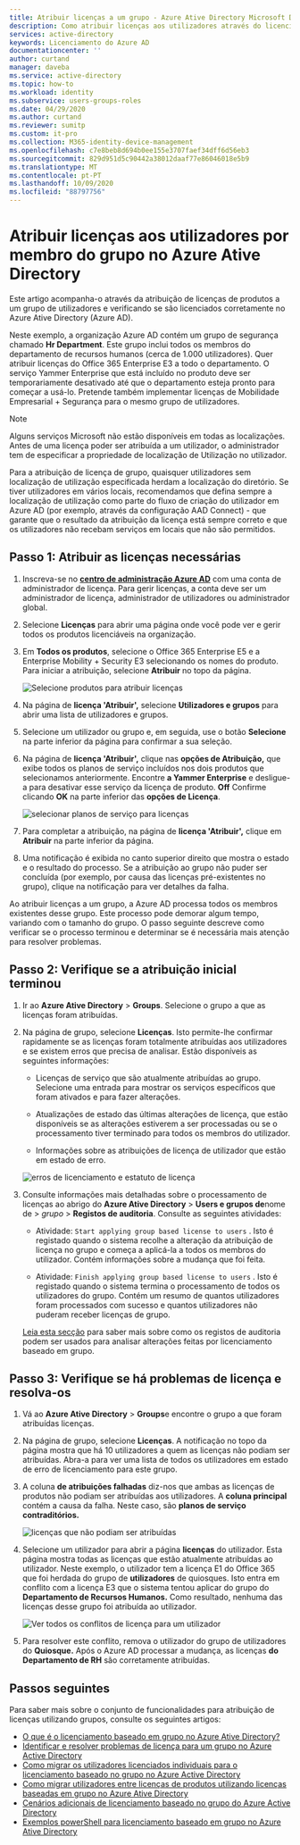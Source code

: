 ```yaml
---
title: Atribuir licenças a um grupo - Azure Ative Directory Microsoft Docs
description: Como atribuir licenças aos utilizadores através do licenciamento do grupo Azure Ative Directory
services: active-directory
keywords: Licenciamento do Azure AD
documentationcenter: ''
author: curtand
manager: daveba
ms.service: active-directory
ms.topic: how-to
ms.workload: identity
ms.subservice: users-groups-roles
ms.date: 04/29/2020
ms.author: curtand
ms.reviewer: sumitp
ms.custom: it-pro
ms.collection: M365-identity-device-management
ms.openlocfilehash: c7e8beb8d694b0ee155e3707faef34dff6d56eb3
ms.sourcegitcommit: 829d951d5c90442a38012daaf77e86046018e5b9
ms.translationtype: MT
ms.contentlocale: pt-PT
ms.lasthandoff: 10/09/2020
ms.locfileid: "88797756"
---
```

# <a name="assign-licenses-to-users-by-group-membership-in-azure-active-directory"></a>Atribuir licenças aos utilizadores por membro do grupo no Azure Ative Directory

Este artigo acompanha-o através da atribuição de licenças de produtos a um grupo de utilizadores e verificando se são licenciados corretamente no Azure Ative Directory (Azure AD).

Neste exemplo, a organização Azure AD contém um grupo de segurança chamado **Hr Department**. Este grupo inclui todos os membros do departamento de recursos humanos (cerca de 1.000 utilizadores). Quer atribuir licenças do Office 365 Enterprise E3 a todo o departamento. O serviço Yammer Enterprise que está incluído no produto deve ser temporariamente desativado até que o departamento esteja pronto para começar a usá-lo. Pretende também implementar licenças de Mobilidade Empresarial + Segurança para o mesmo grupo de utilizadores.

> [!NOTE]
> Alguns serviços Microsoft não estão disponíveis em todas as localizações. Antes de uma licença poder ser atribuída a um utilizador, o administrador tem de especificar a propriedade de localização de Utilização no utilizador.
>
> Para a atribuição de licença de grupo, quaisquer utilizadores sem localização de utilização especificada herdam a localização do diretório. Se tiver utilizadores em vários locais, recomendamos que defina sempre a localização de utilização como parte do fluxo de criação do utilizador em Azure AD (por exemplo, através da configuração AAD Connect) - que garante que o resultado da atribuição da licença está sempre correto e que os utilizadores não recebam serviços em locais que não são permitidos.

## <a name="step-1-assign-the-required-licenses"></a>Passo 1: Atribuir as licenças necessárias

1. Inscreva-se no [**centro de administração Azure AD**](https://aad.portal.azure.com) com uma conta de administrador de licença. Para gerir licenças, a conta deve ser um administrador de licença, administrador de utilizadores ou administrador global.

1. Selecione **Licenças** para abrir uma página onde você pode ver e gerir todos os produtos licenciáveis na organização.

1. Em **Todos os produtos**, selecione o Office 365 Enterprise E5 e a Enterprise Mobility + Security E3 selecionando os nomes do produto. Para iniciar a atribuição, selecione **Atribuir** no topo da página.

   ![Selecione produtos para atribuir licenças](./media/licensing-groups-assign/licenses-all-products-assign.png)
  
1. Na página de **licença 'Atribuir',** selecione **Utilizadores e grupos** para abrir uma lista de utilizadores e grupos.

1. Selecione um utilizador ou grupo e, em seguida, use o botão **Selecione** na parte inferior da página para confirmar a sua seleção.

1. Na página de **licença 'Atribuir',** clique nas **opções de Atribuição,** que exibe todos os planos de serviço incluídos nos dois produtos que selecionamos anteriormente. Encontre **a Yammer Enterprise** e desligue-a para desativar esse serviço da licença de produto. **Off** Confirme clicando **OK** na parte inferior das **opções de Licença**.

   ![selecionar planos de serviço para licenças](./media/licensing-groups-assign/assignment-options.png)
  
1. Para completar a atribuição, na página de **licença 'Atribuir',** clique em **Atribuir** na parte inferior da página.

1. Uma notificação é exibida no canto superior direito que mostra o estado e o resultado do processo. Se a atribuição ao grupo não puder ser concluída (por exemplo, por causa das licenças pré-existentes no grupo), clique na notificação para ver detalhes da falha.

Ao atribuir licenças a um grupo, a Azure AD processa todos os membros existentes desse grupo. Este processo pode demorar algum tempo, variando com o tamanho do grupo. O passo seguinte descreve como verificar se o processo terminou e determinar se é necessária mais atenção para resolver problemas.

## <a name="step-2-verify-that-the-initial-assignment-has-finished"></a>Passo 2: Verifique se a atribuição inicial terminou

1. Ir ao **Azure Ative Directory**  >  **Groups**. Selecione o grupo a que as licenças foram atribuídas.

1. Na página de grupo, selecione **Licenças**. Isto permite-lhe confirmar rapidamente se as licenças foram totalmente atribuídas aos utilizadores e se existem erros que precisa de analisar. Estão disponíveis as seguintes informações:

   - Licenças de serviço que são atualmente atribuídas ao grupo. Selecione uma entrada para mostrar os serviços específicos que foram ativados e para fazer alterações.

   - Atualizações de estado das últimas alterações de licença, que estão disponíveis se as alterações estiverem a ser processadas ou se o processamento tiver terminado para todos os membros do utilizador.

   - Informações sobre as atribuições de licença de utilizador que estão em estado de erro.

   ![erros de licenciamento e estatuto de licença](./media/licensing-groups-assign/assignment-errors.png)

1. Consulte informações mais detalhadas sobre o processamento de licenças ao abrigo do **Azure Ative Directory**  >  **Users e grupos de**nome de  >  *grupo*  >  **Registos de auditoria**. Consulte as seguintes atividades:

   - Atividade: `Start applying group based license to users` . Isto é registado quando o sistema recolhe a alteração da atribuição de licença no grupo e começa a aplicá-la a todos os membros do utilizador. Contém informações sobre a mudança que foi feita.

   - Atividade: `Finish applying group based license to users` . Isto é registado quando o sistema termina o processamento de todos os utilizadores do grupo. Contém um resumo de quantos utilizadores foram processados com sucesso e quantos utilizadores não puderam receber licenças de grupo.

   [Leia esta secção](licensing-group-advanced.md#use-audit-logs-to-monitor-group-based-licensing-activity) para saber mais sobre como os registos de auditoria podem ser usados para analisar alterações feitas por licenciamento baseado em grupo.

## <a name="step-3-check-for-license-problems-and-resolve-them"></a>Passo 3: Verifique se há problemas de licença e resolva-os

1. Vá ao **Azure Ative Directory**  >  **Groups**e encontre o grupo a que foram atribuídas licenças.
1. Na página de grupo, selecione **Licenças**. A notificação no topo da página mostra que há 10 utilizadores a quem as licenças não podiam ser atribuídas. Abra-a para ver uma lista de todos os utilizadores em estado de erro de licenciamento para este grupo.
1. A coluna **de atribuições falhadas** diz-nos que ambas as licenças de produtos não podiam ser atribuídas aos utilizadores. A **coluna principal** contém a causa da falha. Neste caso, são **planos de serviço contraditórios.**

   ![licenças que não podiam ser atribuídas](./media/licensing-groups-assign/failed-assignments.png)

1. Selecione um utilizador para abrir a página **licenças** do utilizador. Esta página mostra todas as licenças que estão atualmente atribuídas ao utilizador. Neste exemplo, o utilizador tem a licença E1 do Office 365 que foi herdada do grupo de **utilizadores** de quiosques. Isto entra em conflito com a licença E3 que o sistema tentou aplicar do grupo do **Departamento de Recursos Humanos.** Como resultado, nenhuma das licenças desse grupo foi atribuída ao utilizador.

   ![Ver todos os conflitos de licença para um utilizador](./media/licensing-groups-assign/user-licence-conflicting-service-plans.png)

1. Para resolver este conflito, remova o utilizador do grupo de utilizadores do **Quiosque.** Após o Azure AD processar a mudança, as licenças **do Departamento de RH** são corretamente atribuídas.

## <a name="next-steps"></a>Passos seguintes

Para saber mais sobre o conjunto de funcionalidades para atribuição de licenças utilizando grupos, consulte os seguintes artigos:

- [O que é o licenciamento baseado em grupo no Azure Ative Directory?](../fundamentals/active-directory-licensing-whatis-azure-portal.md?context=azure%2factive-directory%2fusers-groups-roles%2fcontext%2fugr-context)
- [Identificar e resolver problemas de licença para um grupo no Azure Active Directory](licensing-groups-resolve-problems.md)
- [Como migrar os utilizadores licenciados individuais para o licenciamento baseado no grupo no Azure Active Directory](licensing-groups-migrate-users.md)
- [Como migrar utilizadores entre licenças de produtos utilizando licenças baseadas em grupo no Azure Ative Directory](licensing-groups-change-licenses.md)
- [Cenários adicionais de licenciamento baseado no grupo do Azure Active Directory](./licensing-group-advanced.md)
- [Exemplos powerShell para licenciamento baseado em grupo no Azure Ative Directory](licensing-ps-examples.md)